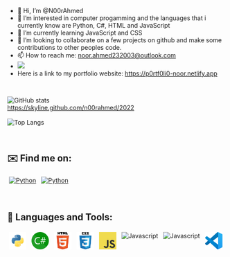- 👋 Hi, I’m @N00rAhmed
- 👀 I’m interested in computer progamming and the languages that i currently know are Python, C#, HTML and JavaScript
- 🌱 I’m currently learning JavaScript and CSS
- 💞️ I’m looking to collaborate on a few projects on github and make some contributions to other peoples code.
- 📫 How to reach me: noor.ahmed232003@outlook.com
- ![](https://visitor-badge.laobi.icu/badge?page_id=N00rAhmed.N00rAhmed)
- Here is a link to my portfolio website: https://p0rtf0li0-noor.netlify.app
<br/>

![GitHub stats](https://github-readme-stats.vercel.app/api?username=N00rAhmed&show_icons=true&theme=tokyonight)
<br/>
https://skyline.github.com/n00rahmed/2022
<br/>
<br/>
![Top Langs](https://github-readme-stats.vercel.app/api/top-langs/?username=N00rAhmed&theme=tokyonight)

<br/>

## ✉️ Find me on:

<p align="left">
 <a href="https://linkedin.com/in/"NoorAhmed" target="_blank" rel="noopener noreferrer"> <img src="https://www.logo.wine/a/logo/LinkedIn/LinkedIn-Wordmark-White-Dark-Background-Logo.wine.svg" alt="Python" height="40" style="vertical-align:top; margin:4px"></a>
 <a href="mailto:noor.ahmed232003@outlook.com"> <img src="https://api.softwarekeep.com/media/nimbus/helpcenter/Outlook_Logo.png" alt="Python" height="40" style="vertical-align:top; margin:4px"></a>
</p>

<br />

## 🧰 Languages and Tools:
<p align="left">

<img src="https://raw.githubusercontent.com/github/explore/80688e429a7d4ef2fca1e82350fe8e3517d3494d/topics/python/python.png" alt="Python" height="40" style="vertical-align:top; margin:4px">
<img src="https://raw.githubusercontent.com/github/explore/80688e429a7d4ef2fca1e82350fe8e3517d3494d/topics/csharp/csharp.png" alt="csharp" height="40" style="vertical-align:top; margin:4px">
<img src="https://raw.githubusercontent.com/github/explore/80688e429a7d4ef2fca1e82350fe8e3517d3494d/topics/html/html.png" alt="html" height="40" style="vertical-align:top; margin:4px">
<img src="https://raw.githubusercontent.com/github/explore/80688e429a7d4ef2fca1e82350fe8e3517d3494d/topics/css/css.png" alt="html" height="40" style="vertical-align:top; margin:4px">
<img src="https://raw.githubusercontent.com/github/explore/80688e429a7d4ef2fca1e82350fe8e3517d3494d/topics/javascript/javascript.png" alt="Javascript" height="40" style="vertical-align:top; margin:4px">
<img src="https://cdn.worldvectorlogo.com/logos/react-1.svg" alt="Javascript" height="40" style="vertical-align:top; margin:4px">
<img src="https://res.cloudinary.com/startup-grind/image/upload/c_fill,dpr_2,f_auto,g_center,q_auto:good/v1/gcs/platform-data-mongodb/events/mon.png" alt="Javascript" height="40" style="vertical-align:top; margin:4px">                                                                                                                                
<img src="https://raw.githubusercontent.com/github/explore/80688e429a7d4ef2fca1e82350fe8e3517d3494d/topics/visual-studio-code/visual-studio-code.png" alt="VS Code" height="40" style="vertical-align:top; margin:4px">
</p>

<!---
N00rAhmed/N00rAhmed is a ✨ special ✨ repository because its `README.md` (this file) appears on your GitHub profile.
You can click the Preview link to take a look at your changes.
--->
